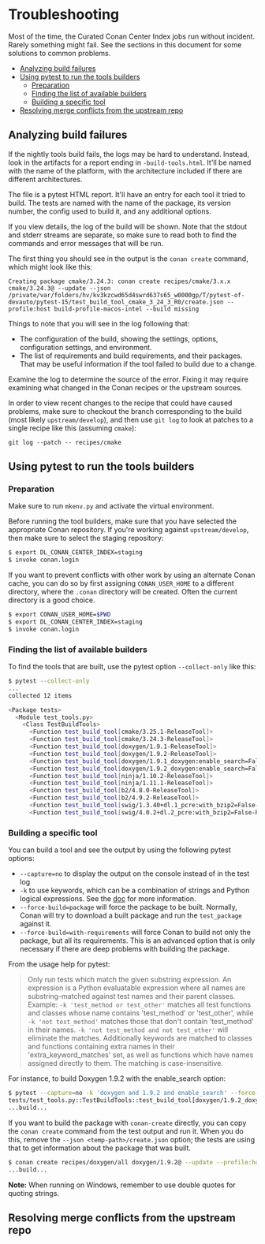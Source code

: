 # Troubleshooting

Most of the time, the Curated Conan Center Index jobs run without incident.
Rarely something might fail. See the sections in this document for some
solutions to common problems.

<!-- mdformat-toc start --slug=github --no-anchors --maxlevel=6 --minlevel=2 -->

- [Analyzing build failures](#analyzing-build-failures)
- [Using pytest to run the tools builders](#using-pytest-to-run-the-tools-builders)
  - [Preparation](#preparation)
  - [Finding the list of available builders](#finding-the-list-of-available-builders)
  - [Building a specific tool](#building-a-specific-tool)
- [Resolving merge conflicts from the upstream repo](#resolving-merge-conflicts-from-the-upstream-repo)

<!-- mdformat-toc end -->

## Analyzing build failures

If the nightly tools build fails, the logs may be hard to understand. Instead,
look in the artifacts for a report ending in `-build-tools.html`. It'll be named
with the name of the platform, with the architecture included if there are
different architectures.

The file is a pytest HTML report. It'll have an entry for each tool it tried to
build. The tests are named with the name of the package, its version number, the
config used to build it, and any additional options.

If you view details, the log of the build will be shown. Note that the stdout
and stderr streams are separate, so make sure to read both to find the commands
and error messages that will be run.

The first thing you should see in the output is the `conan create` command,
which might look like this:

```text
Creating package cmake/3.24.3: conan create recipes/cmake/3.x.x cmake/3.24.3@ --update --json /private/var/folders/hv/kv3kzcwd65d4swrd637s65_w0000gp/T/pytest-of-devauto/pytest-15/test_build_tool_cmake_3_24_3_R0/create.json --profile:host build-profile-macos-intel --build missing
```

Things to note that you will see in the log following that:

- The configuration of the build, showing the settings, options, configuration
  settings, and environment.
- The list of requirements and build requirements, and their packages. That may
  be useful information if the tool failed to build due to a change.

Examine the log to determine the source of the error. Fixing it may require
examining what changed in the Conan recipes or the upstream sources.

In order to view recent changes to the recipe that could have caused problems,
make sure to checkout the branch corresponding to the build (most likely
`upstream/develop`), and then use `git log` to look at patches to a single
recipe like this (assuming `cmake`):

```shell
git log --patch -- recipes/cmake
```

## Using pytest to run the tools builders

### Preparation

Make sure to run `mkenv.py` and activate the virtual environment.

Before running the tool builders, make sure that you have selected the
appropriate Conan repository. If you're working against `upstream/develop`, then
make sure to select the staging repository:

```bash
$ export DL_CONAN_CENTER_INDEX=staging
$ invoke conan.login
```

If you want to prevent conflicts with other work by using an alternate Conan
cache, you can do so by first assigning `CONAN_USER_HOME` to a different
directory, where the `.conan` directory will be created. Often the current
directory is a good choice.

```bash
$ export CONAN_USER_HOME=$PWD
$ export DL_CONAN_CENTER_INDEX=staging
$ invoke conan.login
```

### Finding the list of available builders

To find the tools that are built, use the pytest option `--collect-only` like
this:

```bash
$ pytest --collect-only
...
collected 12 items

<Package tests>
  <Module test_tools.py>
    <Class TestBuildTools>
      <Function test_build_tool[cmake/3.25.1-ReleaseTool]>
      <Function test_build_tool[cmake/3.24.3-ReleaseTool]>
      <Function test_build_tool[doxygen/1.9.1-ReleaseTool]>
      <Function test_build_tool[doxygen/1.9.2-ReleaseTool]>
      <Function test_build_tool[doxygen/1.9.1_doxygen:enable_search=False-ReleaseTool]>
      <Function test_build_tool[doxygen/1.9.2_doxygen:enable_search=False-ReleaseTool]>
      <Function test_build_tool[ninja/1.10.2-ReleaseTool]>
      <Function test_build_tool[ninja/1.11.1-ReleaseTool]>
      <Function test_build_tool[b2/4.8.0-ReleaseTool]>
      <Function test_build_tool[b2/4.9.2-ReleaseTool]>
      <Function test_build_tool[swig/1.3.40+dl.1_pcre:with_bzip2=False-ReleaseTool]>
      <Function test_build_tool[swig/4.0.2+dl.2_pcre:with_bzip2=False-ReleaseTool]>
```

### Building a specific tool

You can build a tool and see the output by using the following pytest options:

- `--capture=no` to display the output on the console instead of in the test log
- `-k` to use keywords, which can be a combination of strings and Python logical
  expressions. See the
  [doc](https://docs.pytest.org/en/7.2.x/how-to/usage.html#specifying-which-tests-to-run)
  for more information.
- `--force-build=package` will force the package to be built. Normally, Conan
  will try to download a built package and run the `test_package` against it.
- `--force-build=with-requirements` will force Conan to build not only the
  package, but all its requirements. This is an advanced option that is only
  necessary if there are deep problems with building the package.

From the usage help for pytest:

> Only run tests which match the given substring expression. An expression is a
> Python evaluatable expression where all names are substring-matched against
> test names and their parent classes. Example: `-k 'test_method or test_other'`
> matches all test functions and classes whose name contains 'test_method' or
> 'test_other', while `-k 'not test_method'` matches those that don't contain
> 'test_method' in their names. `-k 'not test_method and not test_other'` will
> eliminate the matches. Additionally keywords are matched to classes and
> functions containing extra names in their 'extra_keyword_matches' set, as well
> as functions which have names assigned directly to them. The matching is
> case-insensitive.

For instance, to build Doxygen 1.9.2 with the enable_search option:

```bash
$ pytest --capture=no -k 'doxygen and 1.9.2 and enable_search' --force-build=package
tests/test_tools.py::TestBuildTools::test_build_tool[doxygen/1.9.2_doxygen:enable_search=False-ReleaseTool] Creating package doxygen/1.9.2: conan create recipes/doxygen/all doxygen/1.9.2@ --update --json /private/var/folders/03/f8w5w_3s0xg5m1jphq243j_r0000gx/T/pytest-of-kam/pytest-1/test_build_tool_doxygen_1_9_2_0/create.json --profile:host build-profile-macos-intel --options:host doxygen:enable_search=False --build doxygen --build missing
...build...
```

If you want to build the package with `conan-create` directly, you can copy the
`conan create` command from the test output and run it. When you do this, remove
the `--json <temp-path>/create.json` option; the tests are using that to get
information about the package that was built.

```bash
$ conan create recipes/doxygen/all doxygen/1.9.2@ --update --profile:host build-profile-macos-intel --options:host doxygen:enable_search=False --build doxygen --build missing
...build...
```

**Note:** When running on Windows, remember to use double quotes for quoting
strings.

## Resolving merge conflicts from the upstream repo
